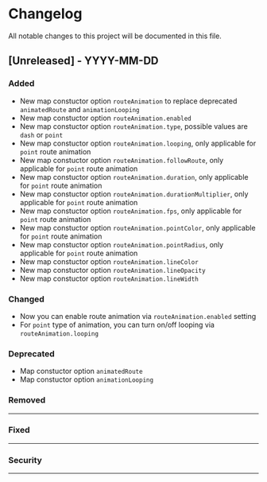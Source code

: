 # Changelog

All notable changes to this project will be documented in this file.

## [Unreleased] - YYYY-MM-DD

### Added

- New map constuctor option `routeAnimation` to replace deprecated `animatedRoute` and `animationLooping`
- New map constuctor option `routeAnimation.enabled`
- New map constuctor option `routeAnimation.type`, possible values are `dash` or `point`
- New map constuctor option `routeAnimation.looping`, only applicable for `point` route animation 
- New map constuctor option `routeAnimation.followRoute`, only applicable for `point` route animation 
- New map constuctor option `routeAnimation.duration`, only applicable for `point` route animation 
- New map constuctor option `routeAnimation.durationMultiplier`, only applicable for `point` route animation 
- New map constuctor option `routeAnimation.fps`, only applicable for `point` route animation 
- New map constuctor option `routeAnimation.pointColor`, only applicable for `point` route animation 
- New map constuctor option `routeAnimation.pointRadius`, only applicable for `point` route animation 
- New map constuctor option `routeAnimation.lineColor`
- New map constuctor option `routeAnimation.lineOpacity`
- New map constuctor option `routeAnimation.lineWidth`

### Changed

- Now you can enable route animation via `routeAnimation.enabled` setting
- For `point` type of animation, you can turn on/off looping via `routeAnimation.looping`

### Deprecated

- Map constuctor option `animatedRoute`
- Map constuctor option `animationLooping`

### Removed

---

### Fixed

---
### Security

---